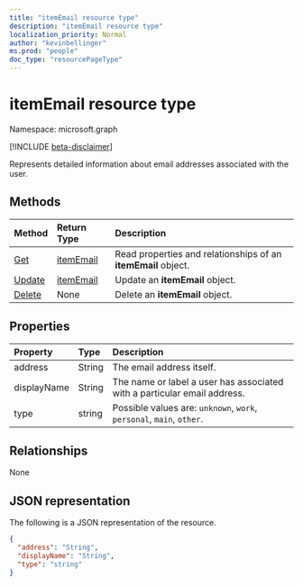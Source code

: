 ```yaml
---
title: "itemEmail resource type"
description: "itemEmail resource type"
localization_priority: Normal
author: "kevinbellinger"
ms.prod: "people"
doc_type: "resourcePageType"
---
```


# itemEmail resource type

Namespace: microsoft.graph

[!INCLUDE [beta-disclaimer](../../includes/beta-disclaimer.md)]

Represents detailed information about email addresses associated with the user.

## Methods

| Method                                   | Return Type               | Description                                            |
|:-----------------------------------------|:--------------------------|:-------------------------------------------------------|
| [Get](../api/itememail-get.md) | [itemEmail](itememail.md) | Read properties and relationships of an **itemEmail** object. |
| [Update](../api/itememail-update.md)     | [itemEmail](itememail.md) | Update an **itemEmail** object.                               |
| [Delete](../api/itememail-delete.md)     | None                      | Delete an **itemEmail** object.                               |

## Properties

| Property     | Type        | Description                                                               |
|:-------------|:------------|:--------------------------------------------------------------------------|
|address       |String       | The email address itself.                                                 |
|displayName   |String       | The name or label a user has associated with a particular email address.  |
|type          |string       | Possible values are: `unknown`, `work`, `personal`, `main`, `other`.      |

## Relationships

None

## JSON representation

The following is a JSON representation of the resource.

<!-- {
  "blockType": "resource",
  "optionalProperties": [

  ],
  "@odata.type": "microsoft.graph.itemEmail",
  "baseType": ""
}-->

```json
{
  "address": "String",
  "displayName": "String",
  "type": "string"
}
```

<!-- uuid: 16cd6b66-4b1a-43a1-adaf-3a886856ed98
2019-02-04 14:57:30 UTC -->
<!-- {
  "type": "#page.annotation",
  "description": "itemEmail resource",
  "keywords": "",
  "section": "documentation",
  "tocPath": ""
}-->